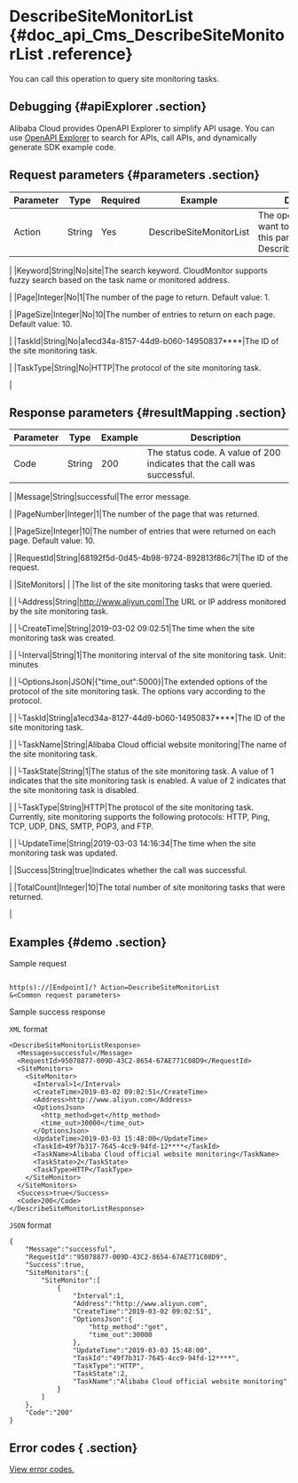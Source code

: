 # DescribeSiteMonitorList {#doc_api_Cms_DescribeSiteMonitorList .reference}

You can call this operation to query site monitoring tasks.

## Debugging {#apiExplorer .section}

Alibaba Cloud provides OpenAPI Explorer to simplify API usage. You can use [OpenAPI Explorer](https://api.aliyun.com/#product=Cms&api=DescribeSiteMonitorList) to search for APIs, call APIs, and dynamically generate SDK example code.

## Request parameters {#parameters .section}

|Parameter|Type|Required|Example|Description|
|---------|----|--------|-------|-----------|
|Action|String|Yes|DescribeSiteMonitorList|The operation that you want to perform. Set this parameter to DescribeSiteMonitorList.

 |
|Keyword|String|No|site|The search keyword. CloudMonitor supports fuzzy search based on the task name or monitored address.

 |
|Page|Integer|No|1|The number of the page to return. Default value: 1.

 |
|PageSize|Integer|No|10|The number of entries to return on each page. Default value: 10.

 |
|TaskId|String|No|a1ecd34a-8157-44d9-b060-14950837\*\*\*\*|The ID of the site monitoring task.

 |
|TaskType|String|No|HTTP|The protocol of the site monitoring task.

 |

## Response parameters {#resultMapping .section}

|Parameter|Type|Example|Description|
|---------|----|-------|-----------|
|Code|String|200|The status code. A value of 200 indicates that the call was successful.

 |
|Message|String|successful|The error message.

 |
|PageNumber|Integer|1|The number of the page that was returned.

 |
|PageSize|Integer|10|The number of entries that were returned on each page. Default value: 10.

 |
|RequestId|String|68192f5d-0d45-4b98-9724-892813f86c71|The ID of the request.

 |
|SiteMonitors| | |The list of the site monitoring tasks that were queried.

 |
|└Address|String|http://www.aliyun.com|The URL or IP address monitored by the site monitoring task.

 |
|└CreateTime|String|2019-03-02 09:02:51|The time when the site monitoring task was created.

 |
|└Interval|String|1|The monitoring interval of the site monitoring task. Unit: minutes

 |
|└OptionsJson|JSON|\{"time\_out":5000\}|The extended options of the protocol of the site monitoring task. The options vary according to the protocol.

 |
|└TaskId|String|a1ecd34a-8127-44d9-b060-14950837\*\*\*\*|The ID of the site monitoring task.

 |
|└TaskName|String|Alibaba Cloud official website monitoring|The name of the site monitoring task.

 |
|└TaskState|String|1|The status of the site monitoring task. A value of 1 indicates that the site monitoring task is enabled. A value of 2 indicates that the site monitoring task is disabled.

 |
|└TaskType|String|HTTP|The protocol of the site monitoring task. Currently, site monitoring supports the following protocols: HTTP, Ping, TCP, UDP, DNS, SMTP, POP3, and FTP.

 |
|└UpdateTime|String|2019-03-03 14:16:34|The time when the site monitoring task was updated.

 |
|Success|String|true|Indicates whether the call was successful.

 |
|TotalCount|Integer|10|The total number of site monitoring tasks that were returned.

 |

## Examples {#demo .section}

Sample request

``` {#request_demo}

http(s)://[Endpoint]/? Action=DescribeSiteMonitorList
&<Common request parameters>

```

Sample success response

`XML` format

``` {#xml_return_success_demo}
<DescribeSiteMonitorListResponse>
  <Message>successful</Message>
  <RequestId>95078877-009D-43C2-8654-67AE771C08D9</RequestId>
  <SiteMonitors>
    <SiteMonitor>
      <Interval>1</Interval>
      <CreateTime>2019-03-02 09:02:51</CreateTime>
      <Address>http://www.aliyun.com</Address>
      <OptionsJson>
        <http_method>get</http_method>
        <time_out>30000</time_out>
      </OptionsJson>
      <UpdateTime>2019-03-03 15:48:00</UpdateTime>
      <TaskId>49f7b317-7645-4cc9-94fd-12****</TaskId>
      <TaskName>Alibaba Cloud official website monitoring</TaskName>
      <TaskState>2</TaskState>
      <TaskType>HTTP</TaskType>
    </SiteMonitor>
  </SiteMonitors>
  <Success>true</Success>
  <Code>200</Code>
</DescribeSiteMonitorListResponse>

```

`JSON` format

``` {#json_return_success_demo}
{
	"Message":"successful",
	"RequestId":"95078877-009D-43C2-8654-67AE771C08D9",
	"Success":true,
	"SiteMonitors":{
		"SiteMonitor":[
			{
				"Interval":1,
				"Address":"http://www.aliyun.com",
				"CreateTime":"2019-03-02 09:02:51",
				"OptionsJson":{
					"http_method":"get",
					"time_out":30000
				},
				"UpdateTime":"2019-03-03 15:48:00",
				"TaskId":"49f7b317-7645-4cc9-94fd-12****",
				"TaskType":"HTTP",
				"TaskState":2,
				"TaskName":"Alibaba Cloud official website monitoring"
			}
		]
	},
	"Code":"200"
}
```

## Error codes { .section}

[View error codes.](https://error-center.aliyun.com/status/product/Cms)

